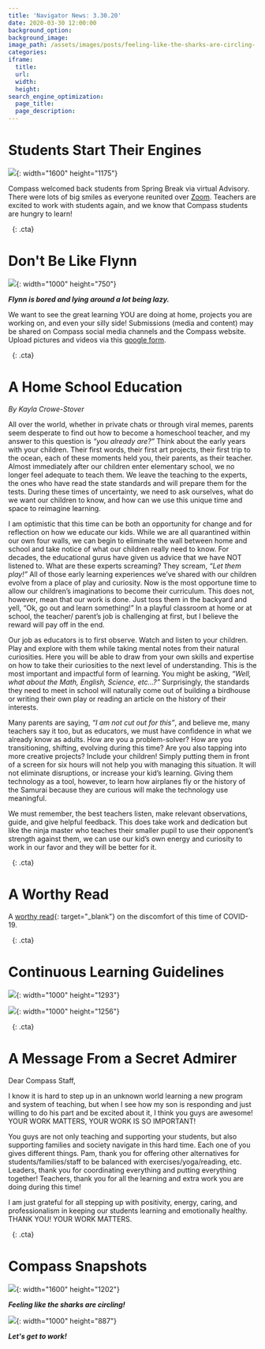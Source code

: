```yaml
---
title: 'Navigator News: 3.30.20'
date: 2020-03-30 12:00:00
background_option:
background_image:
image_path: /assets/images/posts/feeling-like-the-sharks-are-circling-.jpg
categories:
iframe:
  title:
  url:
  width:
  height:
search_engine_optimization:
  page_title:
  page_description:
---
```


# Students Start Their Engines

![](/assets/images/remote-learning-fort-collins-compass-community-collaborative-school-charter.png){: width="1600" height="1175"}

Compass welcomed back students from Spring Break via virtual Advisory. There were lots of big smiles as everyone reunited over [Zoom](https://zoom.us/about). Teachers are excited to work with students again, and we know that Compass students are hungry to learn\!

&nbsp;
{: .cta}

# Don't Be Like Flynn

![](/assets/images/flynn-is-bored-and-lying-around-a-lot-being-lazy.JPG){: width="1000" height="750"}

***Flynn is bored and lying around a lot being lazy.***

We want to see the great learning YOU are doing at home, projects you are working on, and even your silly side\! Submissions (media and content) may be shared on Compass social media channels and the Compass website. Upload pictures and videos via this [google form](https://docs.google.com/forms/d/e/1FAIpQLSdjDZwbyPbddbLoaZwUHYcCH1w7ZVqEW_Jd70XG5W1YiDPvWw/viewform).

&nbsp;
{: .cta}

# A Home School Education

*By Kayla Crowe-Stover*

All over the world, whether in private chats or through viral memes, parents seem desperate to find out how to become a homeschool teacher, and my answer to this question is&nbsp;*“you already are?”*&nbsp;Think about the early years with your children. Their first words, their first art projects, their first trip to the ocean, each of these moments held you, their parents, as their teacher. Almost immediately after our children enter elementary school, we no longer feel adequate to teach them. We leave the teaching to the experts, the ones who have read the state standards and will prepare them for the tests. During these times of uncertainty, we need to ask ourselves, what do we want our children to know, and how can we use this unique time and space to reimagine learning.&nbsp;

I am optimistic that this time can be both an opportunity for change and for reflection on how we educate our kids. While we are all quarantined within our own four walls, we can begin to eliminate the wall between home and school and take notice of what our children really need to know. For decades, the educational gurus have given us advice that we have NOT listened to. What are these experts screaming? They scream,&nbsp;*“Let them play\!”*&nbsp;All of those early learning experiences we’ve shared with our children evolve from a place of play and curiosity. Now is the most opportune time to allow our children’s imaginations to become their curriculum. This does not, however, mean that our work is done. Just toss them in the backyard and yell, “Ok, go out and learn something\!” In a playful classroom at home or at school, the teacher/ parent’s job is challenging at first, but I believe the reward will pay off in the end.&nbsp;

Our job as educators is to first observe. Watch and listen to your children. Play and explore with them while taking mental notes from their natural curiosities. Here you will be able to draw from your own skills and expertise on how to take their curiosities to the next level of understanding. This is the most important and impactful form of learning. You might be asking,&nbsp;*“Well, what about the Math, English, Science, etc…?”*&nbsp;Surprisingly, the standards they need to meet in school will naturally come out of building a birdhouse or writing their own play or reading an article on the history of their interests.&nbsp;

Many parents are saying,&nbsp;*“I am not cut out for this”*, and believe me, many teachers say it too, but as educators, we must have confidence in what we already know as adults. How are you a problem-solver? How are you transitioning, shifting, evolving during this time? Are you also tapping into more creative projects? Include your children\! Simply putting them in front of a screen for six hours will not help you with managing this situation. It will not eliminate disruptions, or increase your kid’s learning. Giving them technology as a tool, however, to learn how airplanes fly or the history of the Samurai because they are curious will make the technology use meaningful.

We must remember, the best teachers listen, make relevant observations, guide, and give helpful feedback. This does take work and dedication but like the ninja master who teaches their smaller pupil to use their opponent’s strength against them, we can use our kid’s own energy and curiosity to work in our favor and they will be better for it.&nbsp;&nbsp;

&nbsp;
{: .cta}

# A Worthy Read

A&nbsp;[worthy read](https://compassfortcollins.us14.list-manage.com/track/click?u=f92353bb4e553c0be87c16d55&amp;id=756f3b8704&amp;e=d44f2694ec){: target="_blank"}&nbsp;on the discomfort of this time of COVID-19.

&nbsp;
{: .cta}

# **Continuous Learning Guidelines**

![](/assets/images/continuous-learning-guidelines-2.jpg){: width="1000" height="1293"}

![](/assets/images/continuous-learning-guidelines-3.jpg){: width="1000" height="1256"}

&nbsp;
{: .cta}

# A Message From a Secret Admirer

Dear Compass Staff,

I know it is hard to step up in an unknown world learning a new program and system of teaching, but when I see how my son is responding and just willing to do his part and be excited about it, I think you guys are awesome\! YOUR WORK MATTERS, YOUR WORK IS SO IMPORTANT\!

You guys are not only teaching and supporting your students, but also supporting families and society navigate in this hard time. Each one of you gives different things. Pam, thank you for offering other alternatives for students/families/staff to be balanced with exercises/yoga/reading, etc. Leaders, thank you for coordinating everything and putting everything together\! Teachers, thank you for all the learning and extra work you are doing during this time\!

I am just grateful for all stepping up with positivity, energy, caring, and professionalism in keeping our students learning and emotionally healthy. THANK YOU\! YOUR WORK MATTERS.

&nbsp;
{: .cta}

# Compass Snapshots

![](/assets/images/feeling-like-the-sharks-are-circling-.jpg){: width="1600" height="1202"}

***Feeling like the sharks are circling\!***

![](/assets/images/img-8778.JPG){: width="1000" height="887"}

***Let's get to work\!***